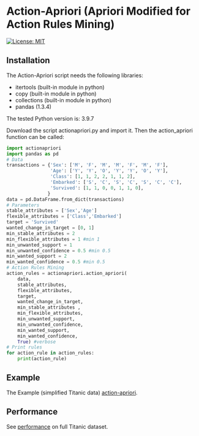 # Action-Apriori (Apriori Modified for Action Rules Mining)

 [![License: MIT](https://img.shields.io/badge/License-MIT-yellow.svg)](https://opensource.org/licenses/MIT)


 ## Installation
The Action-Apriori script needs the following libraries:
- itertools (built-in module in python)
- copy (built-in module in python)
- collections (built-in module in python)
- pandas (1.3.4)

The tested Python version is: 3.9.7

Download the script actionapriori.py and import it. Then the action_apriori function can be called:

```python
import actionapriori
import pandas as pd
# Data
transactions = {'Sex': ['M', 'F', 'M', 'M', 'F', 'M', 'F'], 
                'Age': ['Y', 'Y', 'O', 'Y', 'Y', 'O', 'Y'],
                'Class': [1, 1, 2, 2, 1, 1, 2],
                'Embarked': ['S', 'C', 'S', 'C', 'S', 'C', 'C'],
                'Survived': [1, 1, 0, 0, 1, 1, 0],
               }
data = pd.DataFrame.from_dict(transactions)
# Parameters
stable_attributes = ['Sex','Age']
flexible_attributes = ['Class','Embarked']
target = 'Survived'
wanted_change_in_target = [0, 1]
min_stable_attributes = 2
min_flexible_attributes = 1 #min 1
min_unwanted_support = 1
min_unwanted_confidence = 0.5 #min 0.5
min_wanted_support = 2
min_wanted_confidence = 0.5 #min 0.5
# Action Rules Mining
action_rules = actionapriori.action_apriori(
    data, 
    stable_attributes, 
    flexible_attributes, 
    target, 
    wanted_change_in_target,
    min_stable_attributes , 
    min_flexible_attributes, 
    min_unwanted_support, 
    min_unwanted_confidence, 
    min_wanted_support, 
    min_wanted_confidence, 
    True) #verbose
# Print rules
for action_rule in action_rules:
    print(action_rule)
```

## Example

The Example (simplified Titanic data) [action-apriori](https://github.com/lukassykora/ar_apriori/blob/main/Action-Apriori%20Example.ipynb).

## Performance

See [performance](https://github.com/lukassykora/ar_apriori/blob/main/Performance.ipynb) on full Titanic dataset.